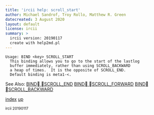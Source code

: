 ```yaml
---
title: 'ircii help: scroll_start'
author: Michael Sandrof, Troy Rollo, Matthew R. Green
datecreated: 3 August 2020
layout: default
license: ircii
summary: >
  ircii version: 20190117
  create with help2md.pl
---
```

```
Usage: BIND <key> SCROLL_START
  This binding allows you to go to the start of the lastlog
  buffer immediately, rather than using SCROLL_BACKWARD
  a heap of times.  It is the opposite of SCROLL_END.
  Default binding is meta1-<.

```
See Also:
  [BIND SCROLL_END](../bind/scroll_end.html)
  [BIND SCROLL_FORWARD](../bind/scroll_forward.html)
  [BIND SCROLL_BACKWARD](../bind/scroll_backward.html)

[index](index.html)
[up](..)

<small> ircii 20190117 </small>
